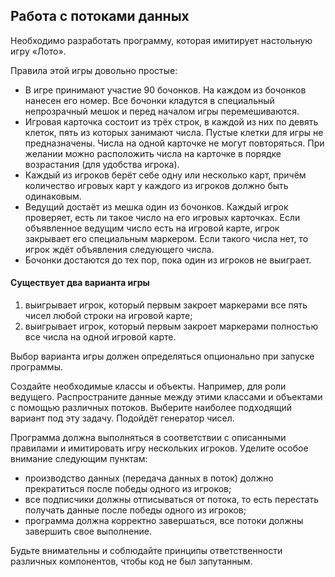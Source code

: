 ## Работа с потоками данных

Необходимо разработать программу, которая имитирует настольную игру «Лото». 

Правила этой игры довольно простые:

* В игре принимают участие 90 бочонков. На каждом из бочонков нанесен его номер. Все бочонки кладутся в специальный непрозрачный мешок и перед началом игры перемешиваются. 
* Игровая карточка состоит из трёх строк, в каждой из них по девять клеток, пять из которых занимают числа. Пустые клетки для игры не предназначены. Числа на одной карточке не могут повторяться. При желании можно расположить числа на карточке в порядке возрастания (для удобства игрока). 
* Каждый из игроков берёт себе одну или несколько карт, причём количество игровых карт у каждого из игроков должно быть одинаковым. 
* Ведущий достаёт из мешка один из бочонков. Каждый игрок проверяет, есть ли такое число на его игровых карточках. Если объявленное ведущим число есть на игровой карте, игрок закрывает его специальным маркером. Если такого числа нет, то игрок ждёт объявления следующего числа. 
* Бочонки достаются до тех пор, пока один из игроков не выиграет.

#### Существует два варианта игры
1. выигрывает игрок, который первым закроет маркерами все пять чисел любой строки на игровой карте; 
2. выигрывает игрок, который первым закроет маркерами полностью все числа на одной игровой карте.

Выбор варианта игры должен определяться опционально при запуске программы.

Создайте необходимые классы и объекты. Например, для роли ведущего. Распространите данные между этими классами и объектами с помощью различных потоков. Выберите наиболее подходящий вариант под эту задачу. Подойдёт генератор чисел.

Программа должна выполняться в соответствии с описанными правилами и имитировать игру нескольких игроков. Уделите особое внимание следующим пунктам:

* производство данных (передача данных в поток) должно прекратиться после победы одного из игроков; 
* все подписчики должны отписываться от потока, то есть перестать получать данные после победы одного из игроков; 
* программа должна корректно завершаться, все потоки должны завершить свое выполнение.

Будьте внимательны и соблюдайте принципы ответственности различных компонентов, чтобы код не был запутанным.